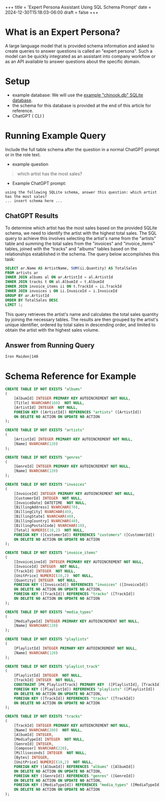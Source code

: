 +++
title = 'Expert Persona Assistant Using SQL Schema Prompt'
date = 2024-12-30T15:18:03-06:00
draft = false
+++

# What is an Expert Persona?
A large language model that is provided schema information and asked to create queries to answer questions is called an "expert persona".
Such a model can be quickly integrated as an assistant into company workflow or as an API available to answer questions about the specific domain.

# Setup
- example database: We will use the [example "chinook.db" SQLite database](https://www.sqlitetutorial.net/sqlite-sample-database/).
- the schema for this database is provided at the end of this article for reference.
- ChatGPT ( CLI )

# Running Example Query
Include the full table schema after the question in a normal ChatGPT prompt or in the role text.
- example question
> which artist has the most sales?
- Example ChatGPT prompt:
```
using the following SQLite schema, answer this question: which artist has the most sales?
... insert schema here ...
```

## ChatGPT Results
To determine which artist has the most sales based on the provided SQLite schema, we need to identify the artist with the highest total sales. The SQL query to achieve this involves selecting the artist's name from the "artists" table and summing the total sales from the "invoices" and "invoice_items" tables, joined with the "tracks" and "albums" tables based on the relationships established in the schema. The query below accomplishes this task:

```sql
SELECT ar.Name AS ArtistName, SUM(ii.Quantity) AS TotalSales
FROM artists ar
INNER JOIN albums al ON ar.ArtistId = al.ArtistId
INNER JOIN tracks t ON al.AlbumId = t.AlbumId
INNER JOIN invoice_items ii ON t.TrackId = ii.TrackId
INNER JOIN invoices i ON ii.InvoiceId = i.InvoiceId
GROUP BY ar.ArtistId
ORDER BY TotalSales DESC
LIMIT 1;
```

This query retrieves the artist's name and calculates the total sales quantity by joining the necessary tables. The results are then grouped by the artist's unique identifier, ordered by total sales in descending order, and limited to obtain the artist with the highest sales volume.

## Answer from Running Query
```
Iron Maiden|140
```

# Schema Reference for Example
```sql
CREATE TABLE IF NOT EXISTS "albums"
(
    [AlbumId] INTEGER PRIMARY KEY AUTOINCREMENT NOT NULL,
    [Title] NVARCHAR(160)  NOT NULL,
    [ArtistId] INTEGER  NOT NULL,
    FOREIGN KEY ([ArtistId]) REFERENCES "artists" ([ArtistId]) 
    ON DELETE NO ACTION ON UPDATE NO ACTION
);

CREATE TABLE IF NOT EXISTS "artists"
(
    [ArtistId] INTEGER PRIMARY KEY AUTOINCREMENT NOT NULL,
    [Name] NVARCHAR(120)
);

CREATE TABLE IF NOT EXISTS "genres"
(
    [GenreId] INTEGER PRIMARY KEY AUTOINCREMENT NOT NULL,
    [Name] NVARCHAR(120)
);

CREATE TABLE IF NOT EXISTS "invoices"
(
    [InvoiceId] INTEGER PRIMARY KEY AUTOINCREMENT NOT NULL,
    [CustomerId] INTEGER  NOT NULL,
    [InvoiceDate] DATETIME  NOT NULL,
    [BillingAddress] NVARCHAR(70),
    [BillingCity] NVARCHAR(40),
    [BillingState] NVARCHAR(40),
    [BillingCountry] NVARCHAR(40),
    [BillingPostalCode] NVARCHAR(10),
    [Total] NUMERIC(10,2)  NOT NULL,
    FOREIGN KEY ([CustomerId]) REFERENCES "customers" ([CustomerId]) 
    ON DELETE NO ACTION ON UPDATE NO ACTION
);

CREATE TABLE IF NOT EXISTS "invoice_items"
(
    [InvoiceLineId] INTEGER PRIMARY KEY AUTOINCREMENT NOT NULL,
    [InvoiceId] INTEGER  NOT NULL,
    [TrackId] INTEGER  NOT NULL,
    [UnitPrice] NUMERIC(10,2)  NOT NULL,
    [Quantity] INTEGER  NOT NULL,
    FOREIGN KEY ([InvoiceId]) REFERENCES "invoices" ([InvoiceId]) 
    ON DELETE NO ACTION ON UPDATE NO ACTION,
    FOREIGN KEY ([TrackId]) REFERENCES "tracks" ([TrackId]) 
    ON DELETE NO ACTION ON UPDATE NO ACTION
);

CREATE TABLE IF NOT EXISTS "media_types"
(
    [MediaTypeId] INTEGER PRIMARY KEY AUTOINCREMENT NOT NULL,
    [Name] NVARCHAR(120)
);

CREATE TABLE IF NOT EXISTS "playlists"
(
    [PlaylistId] INTEGER PRIMARY KEY AUTOINCREMENT NOT NULL,
    [Name] NVARCHAR(120)
);

CREATE TABLE IF NOT EXISTS "playlist_track"
(
    [PlaylistId] INTEGER  NOT NULL,
    [TrackId] INTEGER  NOT NULL,
    CONSTRAINT [PK_PlaylistTrack] PRIMARY KEY  ([PlaylistId], [TrackId]),
    FOREIGN KEY ([PlaylistId]) REFERENCES "playlists" ([PlaylistId]) 
    ON DELETE NO ACTION ON UPDATE NO ACTION,
    FOREIGN KEY ([TrackId]) REFERENCES "tracks" ([TrackId]) 
    ON DELETE NO ACTION ON UPDATE NO ACTION
);

CREATE TABLE IF NOT EXISTS "tracks"
(
    [TrackId] INTEGER PRIMARY KEY AUTOINCREMENT NOT NULL,
    [Name] NVARCHAR(200)  NOT NULL,
    [AlbumId] INTEGER,
    [MediaTypeId] INTEGER  NOT NULL,
    [GenreId] INTEGER,
    [Composer] NVARCHAR(220),
    [Milliseconds] INTEGER  NOT NULL,
    [Bytes] INTEGER,
    [UnitPrice] NUMERIC(10,2)  NOT NULL,
    FOREIGN KEY ([AlbumId]) REFERENCES "albums" ([AlbumId]) 
    ON DELETE NO ACTION ON UPDATE NO ACTION,
    FOREIGN KEY ([GenreId]) REFERENCES "genres" ([GenreId]) 
    ON DELETE NO ACTION ON UPDATE NO ACTION,
    FOREIGN KEY ([MediaTypeId]) REFERENCES "media_types" ([MediaTypeId]) 
    ON DELETE NO ACTION ON UPDATE NO ACTION
);
```
